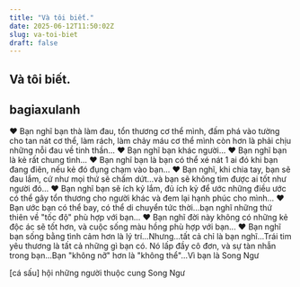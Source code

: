 ```yaml
---
title: "Và tôi biết."
date: 2025-06-12T11:50:02Z
slug: va-toi-biet
draft: false
---
```


## Và tôi biết.

## bagiaxulanh

♥ Bạn nghĩ bạn thà làm đau, tổn thương cơ thể mình, đấm phá vào tường cho tan nát cơ thể, làm rách, làm chảy máu cơ thể mình còn hơn là phải chịu những nỗi đau về tinh thần...​ 
♥ Bạn nghĩ bạn khác người...​ 
♥ Bạn nghĩ bạn là kẻ rất chung tình...​ 
♥ Bạn nghĩ bạn là bạn có thể xé nát 1 ai đó khi bạn đang điên, nếu kẻ đó đụng chạm vào bạn...​ ​♥ Bạn nghĩ, khi chia tay, bạn sẽ đau lắm, cứ như mọi thứ sẽ chấm dứt...và bạn sẽ không tìm được ai tốt như người đó...​ ​♥ Bạn nghĩ bạn sẽ ích kỷ lắm, đủ ích kỷ để ước những điều ước có thể gây tổn thương cho người khác và đem lại hạnh phúc cho mình...​ ​♥ Bạn ước bạn có thể bay, có thể di chuyển tức thời...bạn nghĩ những thứ thiên về "tốc độ" phù hợp với bạn...​ ​♥ Bạn nghĩ đời này không có những kẻ độc ác sẽ tốt hơn, và cuộc sống màu hồng phù hợp với bạn...​ ​♥ Bạn nghĩ bạn sống bằng tình cảm hơn là lý trí...​ ​Nhưng...tất cả chỉ là bạn nghĩ...​Trái tim yêu thương là tất cả những gì bạn có. Nó lấp đầy cô đơn, và sự tàn nhẫn trong bạn...​Bạn "không nỡ" hơn là "không thể"...​Vì bạn là Song Ngư​ 
 
[cá sấu] hội những người thuộc cung Song Ngư​